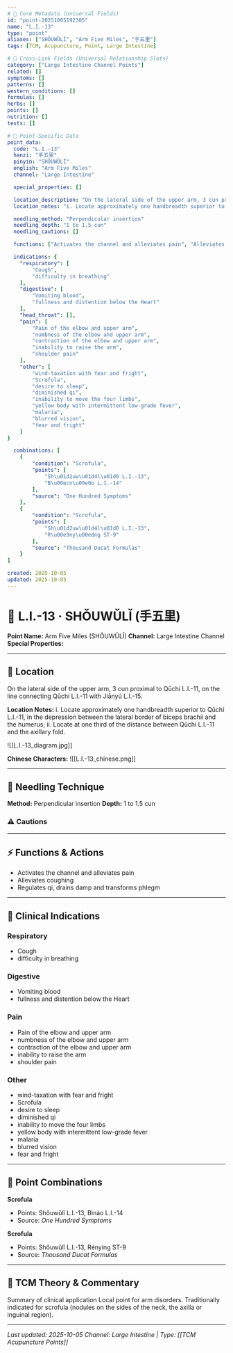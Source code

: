```yaml
---
# 🔹 Core Metadata (Universal Fields)
id: "point-20251005192305"
name: "L.I.-13"
type: "point"
aliases: ["SHǑUWǓLǏ", "Arm Five Miles", "手五里"]
tags: [TCM, Acupuncture, Point, Large Intestine]

# 🔹 Cross-Link Fields (Universal Relationship Slots)
category: ["Large Intestine Channel Points"]
related: []
symptoms: []
patterns: []
western_conditions: []
formulas: []
herbs: []
points: []
nutrition: []
tests: []

# 🔹 Point-Specific Data
point_data:
  code: "L.I.-13"
  hanzi: "手五里"
  pinyin: "SHǑUWǓLǏ"
  english: "Arm Five Miles"
  channel: "Large Intestine"

  special_properties: []

  location_description: "On the lateral side of the upper arm, 3 cun proximal to Qūchí L.I.-11, on the line connecting Qūchí L.I.-11 with Jiānyú L.I.-15."
  location_notes: "i. Locate approximately one handbreadth superior to Qūchí L.I.-11, in the depression between the lateral border of biceps brachii and the humerus; ii. Locate at one third of the distance between Qūchí L.I.-11 and the axillary fold."

  needling_method: "Perpendicular insertion"
  needling_depth: "1 to 1.5 cun"
  needling_cautions: []

  functions: ["Activates the channel and alleviates pain", "Alleviates coughing", "Regulates qi, drains damp and transforms phlegm"]

  indications: {
    "respiratory": [
        "Cough",
        "difficulty in breathing"
    ],
    "digestive": [
        "Vomiting blood",
        "fullness and distention below the Heart"
    ],
    "head_throat": [],
    "pain": [
        "Pain of the elbow and upper arm",
        "numbness of the elbow and upper arm",
        "contraction of the elbow and upper arm",
        "inability to raise the arm",
        "shoulder pain"
    ],
    "other": [
        "wind-taxation with fear and fright",
        "Scrofula",
        "desire to sleep",
        "diminished qi",
        "inability to move the four limbs",
        "yellow body with intermittent low-grade fever",
        "malaria",
        "blurred vision",
        "fear and fright"
    ]
}

  combinations: [
    {
        "condition": "Scrofula",
        "points": [
            "Sh\u01d2uw\u01d4l\u01d0 L.I.-13",
            "B\u00ecn\u00e0o L.I.-14"
        ],
        "source": "One Hundred Symptoms"
    },
    {
        "condition": "Scrofula",
        "points": [
            "Sh\u01d2uw\u01d4l\u01d0 L.I.-13",
            "R\u00e9ny\u00edng ST-9"
        ],
        "source": "Thousand Ducat Formulas"
    }
]

created: 2025-10-05
updated: 2025-10-05
---
```


# 📍 L.I.-13 · SHǑUWǓLǏ (手五里)

**Point Name:** Arm Five Miles (SHǑUWǓLǏ)
**Channel:** Large Intestine Channel
**Special Properties:** 

---

## 📍 Location

On the lateral side of the upper arm, 3 cun proximal to Qūchí L.I.-11, on the line connecting Qūchí L.I.-11 with Jiānyú L.I.-15.

**Location Notes:**
i. Locate approximately one handbreadth superior to Qūchí L.I.-11, in the depression between the lateral border of biceps brachii and the humerus; ii. Locate at one third of the distance between Qūchí L.I.-11 and the axillary fold.

![[L.I.-13_diagram.jpg]]

**Chinese Characters:** ![[L.I.-13_chinese.png]]

---

## 🔧 Needling Technique

**Method:** Perpendicular insertion
**Depth:** 1 to 1.5 cun

### ⚠️ Cautions

---

## ⚡ Functions & Actions
- Activates the channel and alleviates pain
- Alleviates coughing
- Regulates qi, drains damp and transforms phlegm

---

## 🎯 Clinical Indications

### Respiratory
- Cough
- difficulty in breathing

### Digestive
- Vomiting blood
- fullness and distention below the Heart

### Pain
- Pain of the elbow and upper arm
- numbness of the elbow and upper arm
- contraction of the elbow and upper arm
- inability to raise the arm
- shoulder pain

### Other
- wind-taxation with fear and fright
- Scrofula
- desire to sleep
- diminished qi
- inability to move the four limbs
- yellow body with intermittent low-grade fever
- malaria
- blurred vision
- fear and fright

---

## 🔗 Point Combinations

**Scrofula**
- Points: Shǒuwǔlǐ L.I.-13, Bìnào L.I.-14
- Source: *One Hundred Symptoms*

**Scrofula**
- Points: Shǒuwǔlǐ L.I.-13, Rényíng ST-9
- Source: *Thousand Ducat Formulas*

---

## 🧬 TCM Theory & Commentary

Summary of clinical application
Local point for arm disorders.
Traditionally indicated for scrofula (nodules on the sides of the neck, the axilla or inguinal region).

---

*Last updated: 2025-10-05*
*Channel: Large Intestine | Type: [[TCM Acupuncture Points]]*

